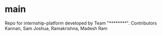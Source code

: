 # main
Repo for internship-platform developed by Team "********". Contributors Kannan, Sam Joshua, Ramakrishna, Madesh Ram
